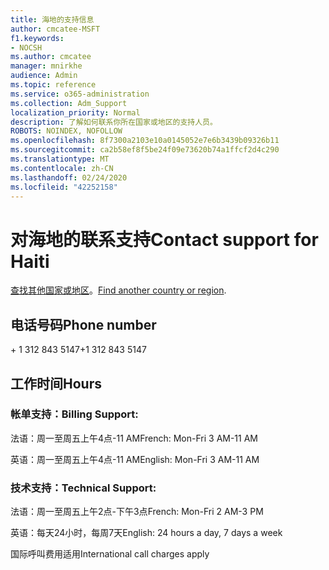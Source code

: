 ```yaml
---
title: 海地的支持信息
author: cmcatee-MSFT
f1.keywords:
- NOCSH
ms.author: cmcatee
manager: mnirkhe
audience: Admin
ms.topic: reference
ms.service: o365-administration
ms.collection: Adm_Support
localization_priority: Normal
description: 了解如何联系你所在国家或地区的支持人员。
ROBOTS: NOINDEX, NOFOLLOW
ms.openlocfilehash: 8f7300a2103e10a0145052e7e6b3439b09326b11
ms.sourcegitcommit: ca2b58ef8f5be24f09e73620b74a1ffcf2d4c290
ms.translationtype: MT
ms.contentlocale: zh-CN
ms.lasthandoff: 02/24/2020
ms.locfileid: "42252158"
---
```

# <a name="contact-support-for-haiti"></a><span data-ttu-id="06a8b-103">对海地的联系支持</span><span class="sxs-lookup"><span data-stu-id="06a8b-103">Contact support for Haiti</span></span>

<span data-ttu-id="06a8b-104">[查找其他国家或地区](../contact-support-for-business-products.md)。</span><span class="sxs-lookup"><span data-stu-id="06a8b-104">[Find another country or region](../contact-support-for-business-products.md).</span></span>

## <a name="phone-number"></a><span data-ttu-id="06a8b-105">电话号码</span><span class="sxs-lookup"><span data-stu-id="06a8b-105">Phone number</span></span>
<span data-ttu-id="06a8b-106">+ 1 312 843 5147</span><span class="sxs-lookup"><span data-stu-id="06a8b-106">+1 312 843 5147</span></span>

## <a name="hours"></a><span data-ttu-id="06a8b-107">工作时间</span><span class="sxs-lookup"><span data-stu-id="06a8b-107">Hours</span></span>
### <a name="billing-support"></a><span data-ttu-id="06a8b-108">帐单支持：</span><span class="sxs-lookup"><span data-stu-id="06a8b-108">Billing Support:</span></span>

<span data-ttu-id="06a8b-109">法语：周一至周五上午4点-11 AM</span><span class="sxs-lookup"><span data-stu-id="06a8b-109">French: Mon-Fri 3 AM-11 AM</span></span>

<span data-ttu-id="06a8b-110">英语：周一至周五上午4点-11 AM</span><span class="sxs-lookup"><span data-stu-id="06a8b-110">English: Mon-Fri 3 AM-11 AM</span></span>

### <a name="technical-support"></a><span data-ttu-id="06a8b-111">技术支持：</span><span class="sxs-lookup"><span data-stu-id="06a8b-111">Technical Support:</span></span>

<span data-ttu-id="06a8b-112">法语：周一至周五上午2点-下午3点</span><span class="sxs-lookup"><span data-stu-id="06a8b-112">French: Mon-Fri 2 AM-3 PM</span></span>

<span data-ttu-id="06a8b-113">英语：每天24小时，每周7天</span><span class="sxs-lookup"><span data-stu-id="06a8b-113">English: 24 hours a day, 7 days a week</span></span>

<span data-ttu-id="06a8b-114">国际呼叫费用适用</span><span class="sxs-lookup"><span data-stu-id="06a8b-114">International call charges apply</span></span>